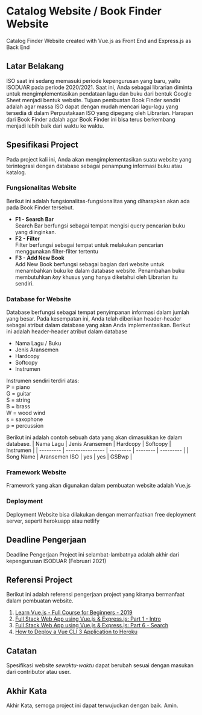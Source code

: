 # Catalog Website / Book Finder Website
Catalog Finder Website created with Vue.js as Front End and Express.js as Back End

## Latar Belakang
ISO saat ini sedang memasuki periode kepengurusan yang baru, yaitu ISODUAR pada periode 2020/2021. Saat ini, Anda sebagai librarian
diminta untuk mengimplementasikan pendataan lagu dan buku dari bentuk Google Sheet menjadi bentuk website. Tujuan pembuatan Book Finder sendiri
adalah agar massa ISO dapat dengan mudah mencari lagu-lagu yang tersedia di dalam Perpustakaan ISO yang dipegang oleh Librarian. Harapan dari Book Finder
adalah agar Book Finder ini bisa terus berkembang menjadi lebih baik dari waktu ke waktu.

## Spesifikasi Project
Pada project kali ini, Anda akan mengimplementasikan suatu website yang terintegrasi dengan database sebagai penampung informasi buku atau katalog.

### Fungsionalitas Website
Berikut ini adalah fungsionalitas-fungsionalitas yang diharapkan akan ada pada Book Finder tersebut.
- <b>F1 - Search Bar</b><br>
Search Bar berfungsi sebagai tempat mengisi query pencarian buku yang diinginkan.
- <b>F2 - Filter</b><br>
Filter berfungsi sebagai tempat untuk melakukan pencarian menggunakan filter-filter tertentu
- <b>F3 - Add New Book</b><br>
Add New Book berfungsi sebagai bagian dari website untuk menambahkan buku ke dalam database website.
Penambahan buku membutuhkan *key* khusus yang hanya diketahui oleh Librarian itu sendiri.

### Database for Website
Database berfungsi sebagai tempat penyimpanan informasi dalam jumlah yang besar. Pada kesempatan ini, Anda telah diberikan header-header sebagai atribut dalam database
yang akan Anda implementasikan. Berikut ini adalah header-header atribut dalam database
- Nama Lagu / Buku
- Jenis Aransemen
- Hardcopy
- Softcopy
- Instrumen

Instrumen sendiri terdiri atas:<br>
P = piano<br>
G = guitar<br>
S = string<br>
B = brass<br>
W = wood wind<br>
s = saxophone<br>
p = percussion<br>

Berikut ini adalah contoh sebuah data yang akan dimasukkan ke dalam database.
| Nama Lagu | Jenis Aransemen  | Hardcopy  | Softcopy | Instrumen |
| --------- | ---------------- | --------- | -------- | --------- |
| Song Name | Aransemen ISO    | yes       | yes      | GSBwp     |

### Framework Website
Framework yang akan digunakan dalam pembuatan website adalah Vue.js

### Deployment
Deployment Website bisa dilakukan dengan memanfaatkan free deployment server, seperti herokuapp atau netlify

## Deadline Pengerjaan
Deadline Pengerjaan Project ini selambat-lambatnya adalah akhir dari kepengurusan ISODUAR (Februari 2021)

## Referensi Project
Berikut ini adalah referensi pengerjaan project yang kiranya bermanfaat dalam pembuatan website.
1. [Learn Vue.js - Full Course for Beginners - 2019](https://www.youtube.com/watch?v=4deVCNJq3qc)
2. [Full Stack Web App using Vue.js & Express.js: Part 1 - Intro](https://www.youtube.com/watch?v=Fa4cRMaTDUI)
3. [Full Stack Web App using Vue.js & Express.js: Part 6 - Search](https://www.youtube.com/watch?v=ipYlztBRpp0)
3. [How to Deploy a Vue CLI 3 Application to Heroku](https://www.youtube.com/watch?v=yfW9knTBR90)

## Catatan
Spesifikasi website *sewaktu-waktu* dapat berubah sesuai dengan masukan dari contributor atau user.

## Akhir Kata
Akhir Kata, semoga project ini dapat terwujudkan dengan baik. Amin.
